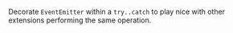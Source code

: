 Decorate `EventEmitter` within a `try..catch` to play nice with other extensions performing the same operation.
